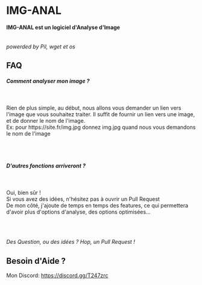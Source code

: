 # IMG-ANAL

<strong>IMG-ANAL est un logiciel d'Analyse d'Image</strong><br><br>
<br><i>powerded by Pil, wget et os</i><br>

<h2>FAQ</h2>

<h5>Comment analyser mon image ?</h5><br>
<p>Rien de plus simple, au début, nous allons vous demander un lien vers l'image que vous souhaitez traiter. Il suffit de fournir un lien vers une image, et de donner le nom de l'image. <br>
Ex: pour https://site.fr/img.jpg donnez img.jpg quand nous vous demandons le nom de l'image</p><br><br>

<h5>D'autres fonctions arriveront ?</h5><br>
<p>Oui, bien sûr ! <br>
Si vous avez des idées, n'hésitez pas à ouvrir un Pull Request<br>
De mon côté, j'ajoute de temps en temps des features, ce qui permettera d'avoir plus d'options d'analyse, des options optimisées...
<p><br><br>


<i>Des Question, ou des idées ? Hop, un Pull Request !</i>

<h2>Besoin d'Aide ?</h2>

Mon Discord: https://discord.gg/T247zrc



